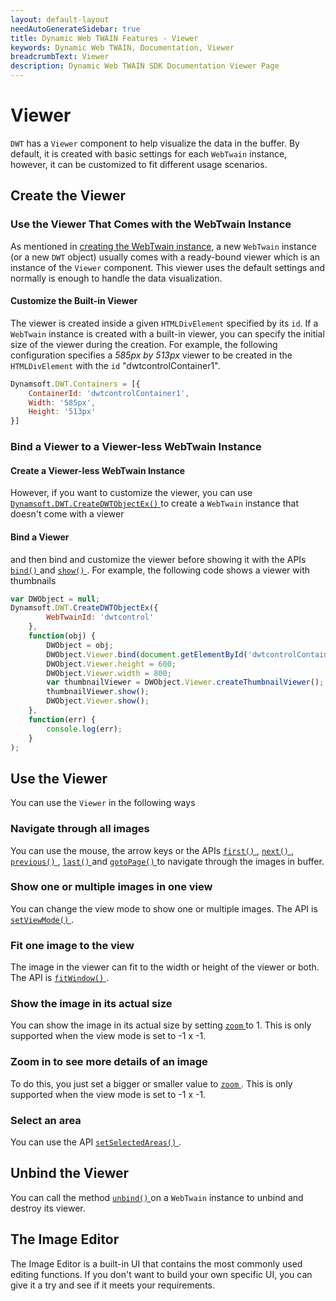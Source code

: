 ```yaml
---
layout: default-layout
needAutoGenerateSidebar: true
title: Dynamic Web TWAIN Features - Viewer
keywords: Dynamic Web TWAIN, Documentation, Viewer
breadcrumbText: Viewer
description: Dynamic Web TWAIN SDK Documentation Viewer Page
---
```


# Viewer

`DWT` has a `Viewer` component to help visualize the data in the buffer. By default, it is created with basic settings for each `WebTwain` instance, however, it can be customized to fit different usage scenarios.

## Create the Viewer

### Use the Viewer That Comes with the WebTwain Instance

As mentioned in [creating the WebTwain instance]({{site.indepth}}features/initialize.html#creating-the-webtwain-instance), a new `WebTwain` instance (or a new `DWT` object) usually comes with a ready-bound viewer which is an instance of the `Viewer` component. This viewer uses the default settings and normally is enough to handle the data visualization.

#### Customize the Built-in Viewer

The viewer is created inside a given `HTMLDivElement` specified by its `id`. If a `WebTwain` instance is created with a built-in viewer, you can specify the initial size of the viewer during the creation. For example, the following configuration specifies a *585px by 513px* viewer to be created in the `HTMLDivElement` with the `id` "dwtcontrolContainer1".

``` javascript
Dynamsoft.DWT.Containers = [{
    ContainerId: 'dwtcontrolContainer1',
    Width: '585px',
    Height: '513px'
}]
```

### Bind a Viewer to a Viewer-less WebTwain Instance

#### Create a Viewer-less WebTwain Instance

However, if you want to customize the viewer, you can use [ `Dynamsoft.DWT.CreateDWTObjectEx()` ]({{site.indepth}}features/initialize.html?ver=latest#-dynamsoftwebtwainenvcreatedwtobjectex-) to create a `WebTwain` instance that doesn't come with a viewer

#### Bind a Viewer

 and then bind and customize the viewer before showing it with the APIs [ `bind()` ]({{site.info}}api/WebTwain_Viewer.html#bind) and [ `show()` ]({{site.info}}api/WebTwain_Viewer.html#show). For example, the following code shows a viewer with thumbnails

``` javascript
var DWObject = null;
Dynamsoft.DWT.CreateDWTObjectEx({
        WebTwainId: 'dwtcontrol'
    },
    function(obj) {
        DWObject = obj;
        DWObject.Viewer.bind(document.getElementById('dwtcontrolContainer'));
        DWObject.Viewer.height = 600;
        DWObject.Viewer.width = 800;
        var thumbnailViewer = DWObject.Viewer.createThumbnailViewer();
        thumbnailViewer.show();
        DWObject.Viewer.show();
    },
    function(err) {
        console.log(err);
    }
);
```

## Use the Viewer

You can use the `Viewer` in the following ways

### Navigate through all images

You can use the mouse, the arrow keys or the APIs [ `first()` ]({{site.info}}api/WebTwain_Viewer.html#first), [ `next()` ]({{site.info}}api/WebTwain_Viewer.html#next), [ `previous()` ]({{site.info}}api/WebTwain_Viewer.html#previous), [ `last()` ]({{site.info}}api/WebTwain_Viewer.html#last) and [ `gotoPage()` ]({{site.info}}api/WebTwain_Viewer.html#gotopage) to navigate through the images in buffer.

### Show one or multiple images in one view

You can change the view mode to show one or multiple images. The API is [ `setViewMode()` ]({{site.info}}api/WebTwain_Viewer.html#setviewmode).

### Fit one image to the view

The image in the viewer can fit to the width or height of the viewer or both. The API is [ `fitWindow()` ]({{site.info}}api/WebTwain_Viewer.html#fitwindow).

### Show the image in its actual size

You can show the image in its actual size by setting [ `zoom` ]({{site.info}}api/WebTwain_Viewer.html#zoom) to 1. This is only supported when the view mode is set to -1 x -1.

### Zoom in to see more details of an image

To do this, you just set a bigger or smaller value to  [ `zoom` ]({{site.info}}api/WebTwain_Viewer.html#zoom). This is only supported when the view mode is set to -1 x -1.

### Select an area

You can use the API [ `setSelectedAreas()` ]({{site.info}}api/WebTwain_Viewer.html#setselectedAreas).

## Unbind the Viewer

You can call the method [ `unbind()` ]({{site.info}}api/WebTwain_Viewer.html#unbind) on a `WebTwain` instance to unbind and destroy its viewer.

## The Image Editor

The Image Editor is a built-in UI that contains the most commonly used editing functions. If you don't want to build your own specific UI, you can give it a try and see if it meets your requirements.
